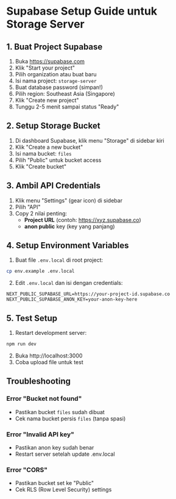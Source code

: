 # Supabase Setup Guide untuk Storage Server

## 1. Buat Project Supabase

1. Buka https://supabase.com
2. Klik "Start your project"
3. Pilih organization atau buat baru
4. Isi nama project: `storage-server`
5. Buat database password (simpan!)
6. Pilih region: Southeast Asia (Singapore)
7. Klik "Create new project"
8. Tunggu 2-5 menit sampai status "Ready"

## 2. Setup Storage Bucket

1. Di dashboard Supabase, klik menu "Storage" di sidebar kiri
2. Klik "Create a new bucket"
3. Isi nama bucket: `files`
4. Pilih "Public" untuk bucket access
5. Klik "Create bucket"

## 3. Ambil API Credentials

1. Klik menu "Settings" (gear icon) di sidebar
2. Pilih "API"
3. Copy 2 nilai penting:
   - **Project URL** (contoh: https://xyz.supabase.co)
   - **anon public** key (key yang panjang)

## 4. Setup Environment Variables

1. Buat file `.env.local` di root project:
```bash
cp env.example .env.local
```

2. Edit `.env.local` dan isi dengan credentials:
```env
NEXT_PUBLIC_SUPABASE_URL=https://your-project-id.supabase.co
NEXT_PUBLIC_SUPABASE_ANON_KEY=your-anon-key-here
```

## 5. Test Setup

1. Restart development server:
```bash
npm run dev
```

2. Buka http://localhost:3000
3. Coba upload file untuk test

## Troubleshooting

### Error "Bucket not found"
- Pastikan bucket `files` sudah dibuat
- Cek nama bucket persis `files` (tanpa spasi)

### Error "Invalid API key"
- Pastikan anon key sudah benar
- Restart server setelah update .env.local

### Error "CORS"
- Pastikan bucket set ke "Public"
- Cek RLS (Row Level Security) settings 